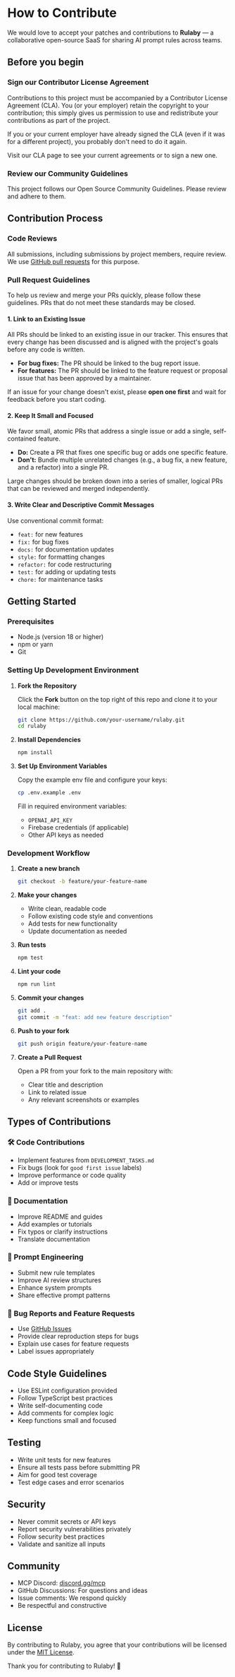# How to Contribute

We would love to accept your patches and contributions to **Rulaby** — a collaborative open-source SaaS for sharing AI prompt rules across teams.

## Before you begin

### Sign our Contributor License Agreement

Contributions to this project must be accompanied by a Contributor License Agreement (CLA). You (or your employer) retain the copyright to your contribution; this simply gives us permission to use and redistribute your contributions as part of the project.

If you or your current employer have already signed the CLA (even if it was for a different project), you probably don't need to do it again.

Visit our CLA page to see your current agreements or to sign a new one.

### Review our Community Guidelines

This project follows our Open Source Community Guidelines. Please review and adhere to them.

## Contribution Process

### Code Reviews

All submissions, including submissions by project members, require review. We use [GitHub pull requests](https://docs.github.com/articles/about-pull-requests) for this purpose.

### Pull Request Guidelines

To help us review and merge your PRs quickly, please follow these guidelines. PRs that do not meet these standards may be closed.

#### 1. Link to an Existing Issue

All PRs should be linked to an existing issue in our tracker. This ensures that every change has been discussed and is aligned with the project's goals before any code is written.

- **For bug fixes:** The PR should be linked to the bug report issue.
- **For features:** The PR should be linked to the feature request or proposal issue that has been approved by a maintainer.

If an issue for your change doesn't exist, please **open one first** and wait for feedback before you start coding.

#### 2. Keep It Small and Focused

We favor small, atomic PRs that address a single issue or add a single, self-contained feature.

- **Do:** Create a PR that fixes one specific bug or adds one specific feature.
- **Don't:** Bundle multiple unrelated changes (e.g., a bug fix, a new feature, and a refactor) into a single PR.

Large changes should be broken down into a series of smaller, logical PRs that can be reviewed and merged independently.

#### 3. Write Clear and Descriptive Commit Messages

Use conventional commit format:
- `feat:` for new features
- `fix:` for bug fixes
- `docs:` for documentation updates
- `style:` for formatting changes
- `refactor:` for code restructuring
- `test:` for adding or updating tests
- `chore:` for maintenance tasks

## Getting Started

### Prerequisites

- Node.js (version 18 or higher)
- npm or yarn
- Git

### Setting Up Development Environment

1. **Fork the Repository**
   
   Click the **Fork** button on the top right of this repo and clone it to your local machine:
   
   ```bash
   git clone https://github.com/your-username/rulaby.git
   cd rulaby
   ```

2. **Install Dependencies**
   
   ```bash
   npm install
   ```

3. **Set Up Environment Variables**
   
   Copy the example env file and configure your keys:
   
   ```bash
   cp .env.example .env
   ```
   
   Fill in required environment variables:
   - `OPENAI_API_KEY`
   - Firebase credentials (if applicable)
   - Other API keys as needed

### Development Workflow

1. **Create a new branch**
   
   ```bash
   git checkout -b feature/your-feature-name
   ```

2. **Make your changes**
   
   - Write clean, readable code
   - Follow existing code style and conventions
   - Add tests for new functionality
   - Update documentation as needed

3. **Run tests**
   
   ```bash
   npm test
   ```

4. **Lint your code**
   
   ```bash
   npm run lint
   ```

5. **Commit your changes**
   
   ```bash
   git add .
   git commit -m "feat: add new feature description"
   ```

6. **Push to your fork**
   
   ```bash
   git push origin feature/your-feature-name
   ```

7. **Create a Pull Request**
   
   Open a PR from your fork to the main repository with:
   - Clear title and description
   - Link to related issue
   - Any relevant screenshots or examples

## Types of Contributions

### 🛠 Code Contributions
- Implement features from `DEVELOPMENT_TASKS.md`
- Fix bugs (look for `good first issue` labels)
- Improve performance or code quality
- Add or improve tests

### 📝 Documentation
- Improve README and guides
- Add examples or tutorials
- Fix typos or clarify instructions
- Translate documentation

### 🧪 Prompt Engineering
- Submit new rule templates
- Improve AI review structures
- Enhance system prompts
- Share effective prompt patterns

### 🐛 Bug Reports and Feature Requests
- Use [GitHub Issues](https://github.com/your-org/rulaby/issues)
- Provide clear reproduction steps for bugs
- Explain use cases for feature requests
- Label issues appropriately

## Code Style Guidelines

- Use ESLint configuration provided
- Follow TypeScript best practices
- Write self-documenting code
- Add comments for complex logic
- Keep functions small and focused

## Testing

- Write unit tests for new features
- Ensure all tests pass before submitting PR
- Aim for good test coverage
- Test edge cases and error scenarios

## Security

- Never commit secrets or API keys
- Report security vulnerabilities privately
- Follow security best practices
- Validate and sanitize all inputs

## Community

- MCP Discord: [discord.gg/mcp](https://discord.gg/mcp)
- GitHub Discussions: For questions and ideas
- Issue comments: We respond quickly
- Be respectful and constructive

## License

By contributing to Rulaby, you agree that your contributions will be licensed under the [MIT License](../LICENSE).

Thank you for contributing to Rulaby! 🎉